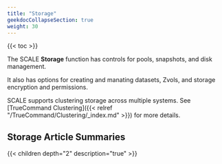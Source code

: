 ```yaml
---
title: "Storage"
geekdocCollapseSection: true
weight: 30
---
```


{{< toc >}}

The SCALE **Storage** function has controls for pools, snapshots, and disk management.

It also has options for creating and manating datasets, Zvols, and storage encryption and permissions.

SCALE supports clustering storage across multiple systems. See [TrueCommand Clustering]({{< relref "/TrueCommand/Clustering/_index.md" >}}) for more details.

## Storage Article Summaries

{{< children depth="2" description="true" >}}